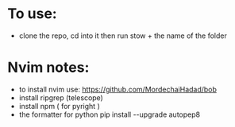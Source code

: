 # To use:
- clone the repo, cd into it then run stow + the name of the folder

# Nvim notes:
- to install nvim use: https://github.com/MordechaiHadad/bob
- install ripgrep (telescope)
- install npm ( for pyright )
- the formatter for python pip install --upgrade autopep8 
